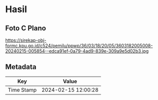 # Hasil

## Foto C Plano

https://sirekap-obj-formc.kpu.go.id/c524/pemilu/ppwp/36/03/18/20/05/3603182005008-20240215-005854--edca91ef-0a79-4ad9-839e-309a9e5d02b3.jpg


## Metadata

| Key        | Value               |
| ---------- | ------------------- |
| Time Stamp | 2024-02-15 12:00:28 |



